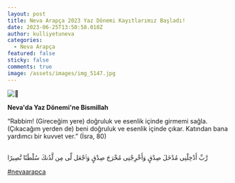 ```yaml
---
layout: post
title: Neva Arapça 2023 Yaz Dönemi Kayıtlarımız Başladı!
date: 2023-06-25T13:50:58.010Z
author: kulliyetuneva
categories:
  - Neva Arapça
featured: false
sticky: false
comments: true
image: /assets/images/img_5147.jpg
---
```

 ![🌿](https://web.telegram.org/a/img-apple-64/1f33f.png) 

**Neva'da Yaz Dönemi'ne Bismillah**

“Rabbim! (Gireceğim yere) doğruluk ve esenlik içinde girmemi sağla. (Çıkacağım yerden de) beni doğruluk ve esenlik içinde çıkar. Katından bana yardımcı bir kuvvet ver.” (İsra, 80)

\
رَّبِّ أَدْخِلْنِى مُدْخَلَ صِدْقٍ وَأَخْرِجْنِى مُخْرَجَ صِدْقٍ وَٱجْعَل لِّى مِن لَّدُنكَ سُلْطَٰنًا نَّصِيرًا

[\#nevaarapca](<>)